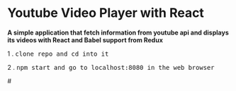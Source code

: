# Youtube Video Player with React

<b>A simple application that fetch information from youtube api and displays its videos with React and Babel support from Redux</b> 

1 . <tt>clone repo and cd into it</tt>

2 . <tt>npm start and go to localhost:8080 in the web browser </tt>

#![]()
